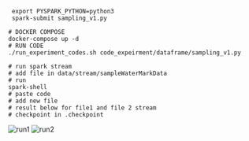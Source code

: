 ```commandline
 export PYSPARK_PYTHON=python3
 spark-submit sampling_v1.py
```
```commandline
# DOCKER COMPOSE
docker-compose up -d
# RUN CODE
./run_experiment_codes.sh code_expeirment/dataframe/sampling_v1.py
```

```commandline
# run spark stream
# add file in data/stream/sampleWaterMarkData
# run 
spark-shell
# paste code
# add new file 
# result below for file1 and file 2 stream
# checkpoint in .checkpoint

```
![run1](https://github.com/Mehedee-Hassan/spark-path/assets/7868774/76aa41fc-9120-4f0f-a4b5-fd0ddb430779) ![run2](https://github.com/Mehedee-Hassan/spark-path/assets/7868774/c8cc0015-4f77-46e1-8378-af3f951a7e89)


